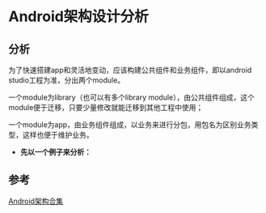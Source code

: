 # Android架构设计分析

## 分析

为了快速搭建app和灵活地变动，应该构建公共组件和业务组件，即以android studio工程为准，分出两个module。

一个module为library（也可以有多个library module），由公共组件组成，这个module便于迁移，只要少量修改就能迁移到其他工程中使用；

一个module为app，由业务组件组成，以业务来进行分包，用包名为区别业务类型，这样也便于维护业务。

- **先以一个例子来分析：**



## 参考

[Android架构合集](https://github.com/Juude/Awesome-Android-Architecture#%E5%B8%B8%E8%A7%81%E6%9E%B6%E6%9E%84%E6%96%B9%E6%B3%95)